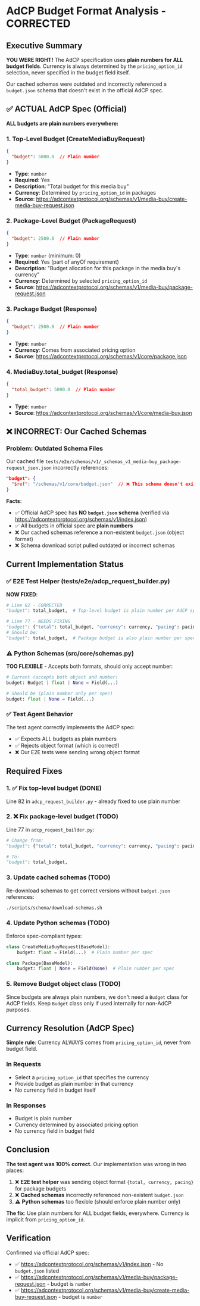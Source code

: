 # AdCP Budget Format Analysis - CORRECTED

## Executive Summary

**YOU WERE RIGHT!** The AdCP specification uses **plain numbers for ALL budget fields**. Currency is always determined by the `pricing_option_id` selection, never specified in the budget field itself.

Our cached schemas were outdated and incorrectly referenced a `budget.json` schema that doesn't exist in the official AdCP spec.

## ✅ ACTUAL AdCP Spec (Official)

**ALL budgets are plain numbers everywhere:**

### 1. Top-Level Budget (CreateMediaBuyRequest)
```json
{
  "budget": 5000.0  // Plain number
}
```
- **Type**: `number`
- **Required**: Yes
- **Description**: "Total budget for this media buy"
- **Currency**: Determined by `pricing_option_id` in packages
- **Source**: https://adcontextprotocol.org/schemas/v1/media-buy/create-media-buy-request.json

### 2. Package-Level Budget (PackageRequest)
```json
{
  "budget": 2500.0  // Plain number
}
```
- **Type**: `number` (minimum: 0)
- **Required**: Yes (part of anyOf requirement)
- **Description**: "Budget allocation for this package in the media buy's currency"
- **Currency**: Determined by selected `pricing_option_id`
- **Source**: https://adcontextprotocol.org/schemas/v1/media-buy/package-request.json

### 3. Package Budget (Response)
```json
{
  "budget": 2500.0  // Plain number
}
```
- **Type**: `number`
- **Currency**: Comes from associated pricing option
- **Source**: https://adcontextprotocol.org/schemas/v1/core/package.json

### 4. MediaBuy.total_budget (Response)
```json
{
  "total_budget": 5000.0  // Plain number
}
```
- **Type**: `number`
- **Source**: https://adcontextprotocol.org/schemas/v1/core/media-buy.json

## ❌ INCORRECT: Our Cached Schemas

### Problem: Outdated Schema Files

Our cached file `tests/e2e/schemas/v1/_schemas_v1_media-buy_package-request_json.json` incorrectly references:

```json
"budget": {
  "$ref": "/schemas/v1/core/budget.json"  // ❌ This schema doesn't exist!
}
```

**Facts:**
- ✅ Official AdCP spec has **NO `budget.json` schema** (verified via https://adcontextprotocol.org/schemas/v1/index.json)
- ✅ All budgets in official spec are **plain numbers**
- ❌ Our cached schemas reference a non-existent `budget.json` (object format)
- ❌ Schema download script pulled outdated or incorrect schemas

## Current Implementation Status

### ✅ E2E Test Helper (tests/e2e/adcp_request_builder.py)
**NOW FIXED**:

```python
# Line 82 - CORRECTED
"budget": total_budget,  # Top-level budget is plain number per AdCP spec

# Line 77 - NEEDS FIXING
"budget": {"total": total_budget, "currency": currency, "pacing": pacing},  # ❌ WRONG!
# Should be:
"budget": total_budget,  # Package budget is also plain number per spec
```

### ⚠️ Python Schemas (src/core/schemas.py)
**TOO FLEXIBLE** - Accepts both formats, should only accept number:

```python
# Current (accepts both object and number)
budget: Budget | float | None = Field(...)

# Should be (plain number only per spec)
budget: float | None = Field(...)
```

### ✅ Test Agent Behavior
The test agent correctly implements the AdCP spec:
- ✅ Expects ALL budgets as plain numbers
- ✅ Rejects object format (which is correct!)
- ❌ Our E2E tests were sending wrong object format

## Required Fixes

### 1. ✅ Fix top-level budget (DONE)
Line 82 in `adcp_request_builder.py` - already fixed to use plain number

### 2. ❌ Fix package-level budget (TODO)
Line 77 in `adcp_request_builder.py`:
```python
# Change from:
"budget": {"total": total_budget, "currency": currency, "pacing": pacing},

# To:
"budget": total_budget,
```

### 3. Update cached schemas (TODO)
Re-download schemas to get correct versions without `budget.json` references:
```bash
./scripts/schema/download-schemas.sh
```

### 4. Update Python schemas (TODO)
Enforce spec-compliant types:
```python
class CreateMediaBuyRequest(BaseModel):
    budget: float = Field(...)  # Plain number per spec

class Package(BaseModel):
    budget: float | None = Field(None)  # Plain number per spec
```

### 5. Remove Budget object class (TODO)
Since budgets are always plain numbers, we don't need a `Budget` class for AdCP fields.
Keep `Budget` class only if used internally for non-AdCP purposes.

## Currency Resolution (AdCP Spec)

**Simple rule**: Currency ALWAYS comes from `pricing_option_id`, never from budget field.

### In Requests
- Select a `pricing_option_id` that specifies the currency
- Provide budget as plain number in that currency
- No currency field in budget itself

### In Responses
- Budget is plain number
- Currency determined by associated pricing option
- No currency field in budget field

## Conclusion

**The test agent was 100% correct.** Our implementation was wrong in two places:

1. ❌ **E2E test helper** was sending object format `{total, currency, pacing}` for package budgets
2. ❌ **Cached schemas** incorrectly referenced non-existent `budget.json`
3. ⚠️ **Python schemas** too flexible (should enforce plain number only)

**The fix**: Use plain numbers for ALL budget fields, everywhere. Currency is implicit from `pricing_option_id`.

## Verification

Confirmed via official AdCP spec:
- ✅ https://adcontextprotocol.org/schemas/v1/index.json - No `budget.json` listed
- ✅ https://adcontextprotocol.org/schemas/v1/media-buy/package-request.json - budget is `number`
- ✅ https://adcontextprotocol.org/schemas/v1/media-buy/create-media-buy-request.json - budget is `number`
